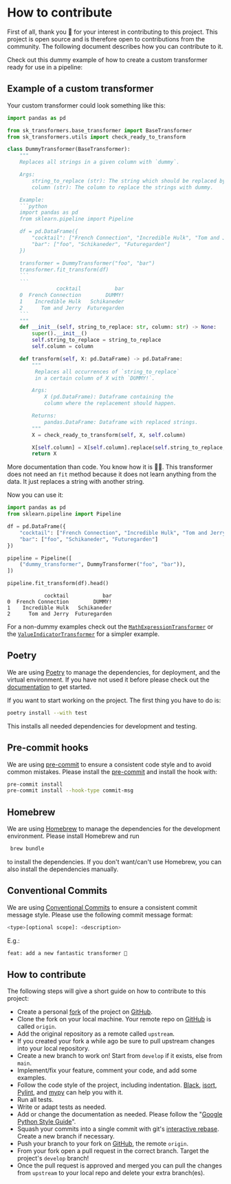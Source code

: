 # How to contribute

First of all, thank you 🙏 for your interest in contributing to this project. This project is open source and is therefore open to contributions from the community. The following document describes how you can contribute to it.

Check out this dummy example of how to create a custom transformer ready for use in a pipeline:

## Example of a custom transformer
Your custom transformer could look something like this:
```python
import pandas as pd

from sk_transformers.base_transformer import BaseTransformer
from sk_transformers.utils import check_ready_to_transform

class DummyTransformer(BaseTransformer):
    """
    Replaces all strings in a given column with `dummy`.

    Args:
        string_to_replace (str): The string which should be replaced by `dummy`.
        column (str): The column to replace the strings with dummy.

    Example:
    ```python
    import pandas as pd
    from sklearn.pipeline import Pipeline

    df = pd.DataFrame({
        "cocktail": ["French Connection", "Incredible Hulk", "Tom and Jerry"],
        "bar": ["foo", "Schikaneder", "Futuregarden"]
    })

    transformer = DummyTransformer("foo", "bar")
    transformer.fit_transform(df)
    ```
    ```
                cocktail           bar
    0  French Connection        DUMMY!
    1    Incredible Hulk   Schikaneder
    2      Tom and Jerry  Futuregarden
    ```
    """
    def __init__(self, string_to_replace: str, column: str) -> None:
        super().__init__()
        self.string_to_replace = string_to_replace
        self.column = column

    def transform(self, X: pd.DataFrame) -> pd.DataFrame:
        """
         Replaces all occurrences of `string_to_replace`
         in a certain column of X with `DUMMY!`.

        Args:
            X (pd.DataFrame): Dataframe containing the
            column where the replacement should happen.

        Returns:
            pandas.DataFrame: Dataframe with replaced strings.
        """
        X = check_ready_to_transform(self, X, self.column)

        X[self.column] = X[self.column].replace(self.string_to_replace, "DUMMY!")
        return X
```
More documentation than code. You know how it is 🤷‍♂️. This transformer does not need an `fit` method because it does not learn anything from the data. It just replaces a string with another string.

Now you can use it:
```python
import pandas as pd
from sklearn.pipeline import Pipeline

df = pd.DataFrame({
    "cocktail": ["French Connection", "Incredible Hulk", "Tom and Jerry"],
    "bar": ["foo", "Schikaneder", "Futuregarden"]
})

pipeline = Pipeline([
    ("dummy_transformer", DummyTransformer("foo", "bar")),
])

pipeline.fit_transform(df).head()
```
```
            cocktail           bar
0  French Connection        DUMMY!
1    Incredible Hulk   Schikaneder
2      Tom and Jerry  Futuregarden
```
For a non-dummy examples check out the [`MathExpressionTransformer`](API-reference/transformer/number_transformer.md#sk-transformers.transformer.number_transformer.MathExpressionTransformer) or the [`ValueIndicatorTransformer`](API-reference/transformer/generic_transformer.md#sk-transformers.transformer.generic_transformer.ValueIndicatorTransformer) for a simpler example.

## Poetry
We are using [Poetry](https://python-poetry.org/) to manage the dependencies, for deployment, and the virtual environment. If you have not used it before please check out the [documentation](https://python-poetry.org/docs/) to get started.

If you want to start working on the project. The first thing you have to do is:
```bash
poetry install --with test
```
This installs all needed dependencies for development and testing.

## Pre-commit hooks
We are using [pre-commit](https://pre-commit.com/) to ensure a consistent code style and to avoid common mistakes. Please install the [pre-commit](https://pre-commit.com/#installation) and install the hook with:
```bash
pre-commit install
pre-commit install --hook-type commit-msg
```

## Homebrew
We are using [Homebrew](https://brew.sh/) to manage the dependencies for the development environment. Please install Homebrew and run
```bash
 brew bundle
```
to install the dependencies. If you don't want/can't use Homebrew, you can also install the dependencies manually.

## Conventional Commits
We are using [Conventional Commits](https://www.conventionalcommits.org) to ensure a consistent commit message style. Please use the following commit message format:
```bash
<type>[optional scope]: <description>
```
E.g.:
```bash
feat: add a new fantastic transformer 🤖
```

## How to contribute
The following steps will give a short guide on how to contribute to this project:

- Create a personal [fork](https://github.com/invia-flights/blitzly/fork) of the project on [GitHub](https://github.com/).
- Clone the fork on your local machine. Your remote repo on [GitHub](https://github.com/) is called `origin`.
- Add the original repository as a remote called `upstream`.
- If you created your fork a while ago be sure to pull upstream changes into your local repository.
- Create a new branch to work on! Start from `develop` if it exists, else from `main`.
- Implement/fix your feature, comment your code, and add some examples.
- Follow the code style of the project, including indentation. [Black](https://github.com/psf/black), [isort](https://github.com/PyCQA/isort), [Pylint](https://github.com/PyCQA/pylint), and [mypy](https://github.com/python/mypy) can help you with it.
- Run all tests.
- Write or adapt tests as needed.
- Add or change the documentation as needed. Please follow the "[Google Python Style Guide](https://google.github.io/styleguide/pyguide.html)".
- Squash your commits into a single commit with git's [interactive rebase](https://help.github.com/articles/interactive-rebase). Create a new branch if necessary.
- Push your branch to your fork on [GitHub](https://github.com/), the remote `origin`.
- From your fork open a pull request in the correct branch. Target the project's `develop` branch!
- Once the pull request is approved and merged you can pull the changes from `upstream` to your local repo and delete
your extra branch(es).
